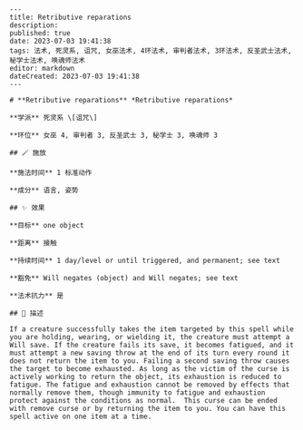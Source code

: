 
    ---
    title: Retributive reparations
    description: 
    published: true
    date: 2023-07-03 19:41:38
    tags: 法术, 死灵系, 诅咒, 女巫法术, 4环法术, 审判者法术, 3环法术, 反圣武士法术, 秘学士法术, 唤魂师法术
    editor: markdown
    dateCreated: 2023-07-03 19:41:38
    ---

    # **Retributive reparations** *Retributive reparations*

    **学派** 死灵系 \[诅咒\] 

    **环位** 女巫 4, 审判者 3, 反圣武士 3, 秘学士 3, 唤魂师 3

    ## 🪄 施放

    **施法时间** 1 标准动作

    **成分** 语言, 姿势

    ## ✨ 效果 

    **目标** one object 

    **距离** 接触  

    **持续时间** 1 day/level or until triggered, and permanent; see text 

    **豁免** Will negates (object) and Will negates; see text

    **法术抗力** 是

    ## 📖 描述

    If a creature successfully takes the item targeted by this spell while you are holding, wearing, or wielding it, the creature must attempt a Will save. If the creature fails its save, it becomes fatigued, and it must attempt a new saving throw at the end of its turn every round it does not return the item to you. Failing a second saving throw causes the target to become exhausted. As long as the victim of the curse is actively working to return the object, its exhaustion is reduced to fatigue. The fatigue and exhaustion cannot be removed by effects that normally remove them, though immunity to fatigue and exhaustion protect against the conditions as normal.  This curse can be ended with remove curse or by returning the item to you. You can have this spell active on one item at a time.
    
